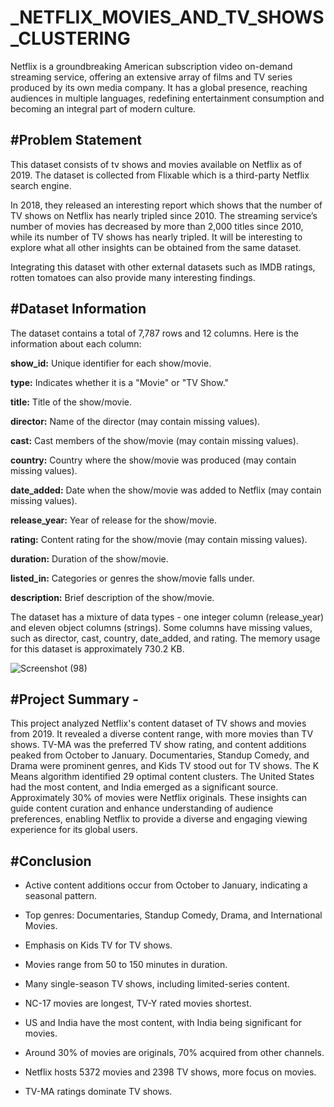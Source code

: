 # _NETFLIX_MOVIES_AND_TV_SHOWS_CLUSTERING


Netflix is a groundbreaking American subscription video on-demand streaming service, offering an extensive array of films and TV series produced by its own media company. It has a global presence, reaching audiences in multiple languages, redefining entertainment consumption and becoming an integral part of modern culture.

#**Problem Statement**
---
This dataset consists of tv shows and movies available on Netflix as of 2019. The dataset is collected from Flixable which is a third-party Netflix search engine.

In 2018, they released an interesting report which shows that the number of TV shows on Netflix has nearly tripled since 2010. The streaming service’s number of movies has decreased by more than 2,000 titles since 2010, while its number of TV shows has nearly tripled. It will be interesting to explore what all other insights can be obtained from the same dataset.

Integrating this dataset with other external datasets such as IMDB ratings, rotten tomatoes can also provide many interesting findings.

#**Dataset Information**
---
The dataset contains a total of 7,787 rows and 12 columns. Here is the information about each column:

**show_id:** Unique identifier for each show/movie.

**type:** Indicates whether it is a "Movie" or "TV Show."

**title:** Title of the show/movie.

**director:** Name of the director (may contain missing values).

**cast:** Cast members of the show/movie (may contain missing values).

**country:** Country where the show/movie was produced (may contain missing values).

**date_added:** Date when the show/movie was added to Netflix (may contain missing values).

**release_year:** Year of release for the show/movie.

**rating:** Content rating for the show/movie (may contain missing values).

**duration:** Duration of the show/movie.

**listed_in:** Categories or genres the show/movie falls under.

**description:** Brief description of the show/movie.

The dataset has a mixture of data types - one integer column (release_year) and eleven object columns (strings). Some columns have missing values, such as director, cast, country, date_added, and rating. The memory usage for this dataset is approximately 730.2 KB.


![Screenshot (98)](https://github.com/NamiraMujawar/_NETFLIX_MOVIES_AND_TV_SHOWS_CLUSTERING/assets/120715329/eeae5c40-a73b-4ffa-a9f0-b117d4848e80)



#**Project Summary -**
---
This project analyzed Netflix's content dataset of TV shows and movies from 2019. It revealed a diverse content range, with more movies than TV shows. TV-MA was the preferred TV show rating, and content additions peaked from October to January. Documentaries, Standup Comedy, and Drama were prominent genres, and Kids TV stood out for TV shows. The K Means algorithm identified 29 optimal content clusters. The United States had the most content, and India emerged as a significant source. Approximately 30% of movies were Netflix originals. These insights can guide content curation and enhance understanding of audience preferences, enabling Netflix to provide a diverse and engaging viewing experience for its global users.

#**Conclusion**
---

* Active content additions occur from October to January, indicating a seasonal pattern.

* Top genres: Documentaries, Standup Comedy, Drama, and International Movies.

* Emphasis on Kids TV for TV shows.

* Movies range from 50 to 150 minutes in duration.

* Many single-season TV shows, including limited-series content.

* NC-17 movies are longest, TV-Y rated movies shortest.

* US and India have the most content, with India being significant for movies.

* Around 30% of movies are originals, 70% acquired from other channels.

* Netflix hosts 5372 movies and 2398 TV shows, more focus on movies.

* TV-MA ratings dominate TV shows.



